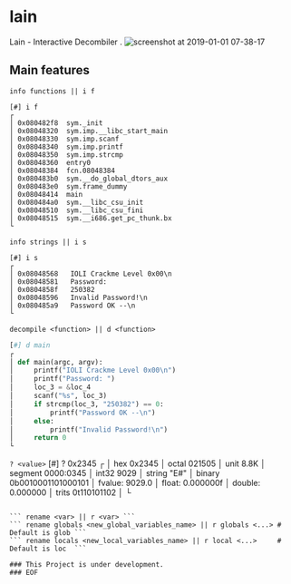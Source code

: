 # lain
Lain - Interactive Decombiler .
![screenshot at 2019-01-01 07-38-17](https://user-images.githubusercontent.com/22657154/50572997-2b5a3400-0d99-11e9-919f-cb96450ea50c.png)

## Main features
``` info functions || i f ```
```assembly
[#] i f
┌ 
│ 0x080482f8  sym._init
│ 0x08048320  sym.imp.__libc_start_main
│ 0x08048330  sym.imp.scanf
│ 0x08048340  sym.imp.printf
│ 0x08048350  sym.imp.strcmp
│ 0x08048360  entry0
│ 0x08048384  fcn.08048384
│ 0x080483b0  sym.__do_global_dtors_aux
│ 0x080483e0  sym.frame_dummy
│ 0x08048414  main
│ 0x080484a0  sym.__libc_csu_init
│ 0x08048510  sym.__libc_csu_fini
│ 0x08048515  sym.__i686.get_pc_thunk.bx
└ 
```
``` info strings || i s ```
```assembly
[#] i s
┌ 
│ 0x08048568   IOLI Crackme Level 0x00\n
│ 0x08048581   Password: 
│ 0x0804858f   250382
│ 0x08048596   Invalid Password!\n
│ 0x080485a9   Password OK --\n
└ 
```
``` decompile <function> || d <function> ```
```python
[#] d main
┌ 
│ def main(argc, argv):
│     printf("IOLI Crackme Level 0x00\n")
│     printf("Password: ")
│     loc_3 = &loc_4 
│     scanf("%s", loc_3)
│     if strcmp(loc_3, "250382") == 0:
│         printf("Password OK --\n")
│     else:
│         printf("Invalid Password!\n")
│     return 0
└ 
```
``` ? <value> ```
[#] ? 0x2345
┌ 
│ hex     0x2345
│ octal   021505
│ unit    8.8K
│ segment 0000:0345
│ int32   9029
│ string  "E#"
│ binary  0b0010001101000101
│ fvalue: 9029.0
│ float:  0.000000f
│ double: 0.000000
│ trits   0t110101102
│ 
└ 
```

``` rename <var> || r <var> ```
``` rename globals <new_global_variables_name> || r globals <...> # Default is glob ``` 
``` rename locals <new_local_variables_name> || r local <...>     # Default is loc  ```

### This Project is under development.
### EOF
